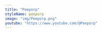 ```yaml
---
title: "Peeporp"
styleName: peeporp
image: "img/Peeporp.png"
youtube: "https://www.youtube.com/@Peeporp"
---
```

